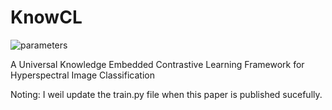 # KnowCL



![parameters](https://github.com/quanweiliu/KnowCL/assets/34157627/801daa16-a37a-4a8b-8225-887085f41b3e)

A Universal Knowledge Embedded Contrastive Learning Framework for Hyperspectral Image Classification


Noting: I weil update the train.py file when this paper is published sucefully.
